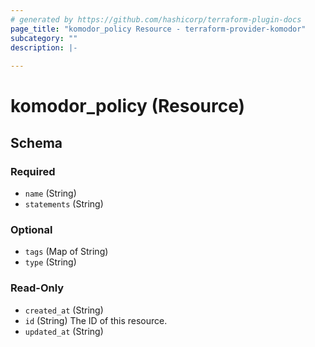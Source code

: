 ```yaml
---
# generated by https://github.com/hashicorp/terraform-plugin-docs
page_title: "komodor_policy Resource - terraform-provider-komodor"
subcategory: ""
description: |-
  
---
```


# komodor_policy (Resource)





<!-- schema generated by tfplugindocs -->
## Schema

### Required

- `name` (String)
- `statements` (String)

### Optional

- `tags` (Map of String)
- `type` (String)

### Read-Only

- `created_at` (String)
- `id` (String) The ID of this resource.
- `updated_at` (String)


